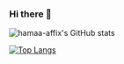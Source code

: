 ### Hi there 👋


![hamaa-affix's GitHub stats](https://github-readme-stats.vercel.app/api?username=hamaa-affix&theme=vue-dark&show_icons=true)

[![Top Langs](https://github-readme-stats.vercel.app/api/top-langs/?username=hamaa-affix&hide=html,css,scss,blade&langs_count=9&theme=vue-dark)](https://github.com/hamaa-affix/github-readme-stats)

<!--
**hamaa-affix/hamaa-affix** is a ✨ _special_ ✨ repository because its `README.md` (this file) appears on your GitHub profile.

Here are some ideas to get you started:

- 🔭 I’m currently working on ...
- 🌱 I’m currently learning ...
- 👯 I’m looking to collaborate on ...
- 🤔 I’m looking for help with ...
- 💬 Ask me about ...
- 📫 How to reach me: ...
- 😄 Pronouns: ...
- ⚡ Fun fact: ...
-->
